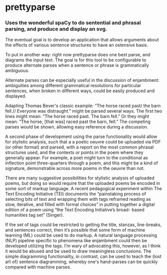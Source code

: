 # prettyparse

### Uses the wonderful spaCy to do sentential and phrasal parsing, and produce and display an svg. 

The eventual goal is to develop an application that allows arguments about the effects of various sentence structures to have an ostensive basis. 

To put in another way: right now prettyparse does one best parse, and diagrams the input text. The goal is for this tool to be configurable to produce alternate parses when a sentence or phrase is grammatically ambiguous. 

Alternate parses can be especially useful in the discussion of enjambment: ambiguities among different grammatical resolutions for particular sentences, when broken in different ways, could be easily produced and displayed. 

Adapting Thomas Bever's classic example: “The horse raced past/ the barn fell.// Everyone was distraught.” might be parsed several ways. The first two lines might mean: “The horse raced past. The barn fell.” Or they might mean: “The horse, [that was] raced past the barn, fell.” The competing parses would be shown, allowing easy reference during a discussion. 

A second phase of development using the parse functionality would allow for stylistic analysis, such that a a poetic oeuvre could be uploaded via PDF (or other format) and parsed, with a report on the most common phrasal structures used, and the contexts or points in the poem where they generally appear. For example, a poet might turn to the conditional as inflection point three-quarters through a poem, and this might be a kind of signature, demonstrable across more poems in the oeuvre than not.

There are many suggestive possibilities for stylistic analysis of uploaded poems, but doing so would require that the uploaded poems be encoded in some sort of markup language. A recent pedagogical experiment within The Text Encoding Initiative (TEI) documents the “painstaking process of selecting bits of text and wrapping them with tags reframed reading as slow, iterative, and filled with formal choices” in putting together a digital edition of a poem using “the Text Encoding Initiative’s broad- based humanities tag set” (Singer). 

If the set of tags could be restricted to getting the title, stanzas, line-breaks, and sentences correct, then it’s possible that some form of machine learning (ML) could be used to do markup. A natural language processing (NLP) pipeline specific to phenomena like enjambment could then be developed utilizing the tags. I’m wary of advocating this, however, as I think it would be abused and be used to draw meaningless conclusions. The simple diagramming functionality, in contrast, can be used to teach the (lost art of) sentence diagramming, whereby one's hand-parses can be quickly compared with machine parses.
